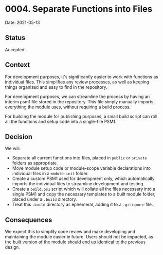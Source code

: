 # 0004. Separate Functions into Files

Date: 2021-05-13

## Status

Accepted

## Context

For development purposes, it's significantly easier to work with functions as individual files.
This simplifies any review processes, as well as keeping things organized and easy to find in the repository.

For development purposes, we can streamline the process by having an interim psm1 file stored in the repository.
This file simply manually imports everything the module uses, without requiring a build process.

For building the module for publishing purposes, a small build script can roll all the functions and setup code into a single-file PSM1.

## Decision

We will:

- Separate all current functions into files, placed in `public` or `private` folders as appropriate.
- Move module setup code or module-scope variable declarations into individual files in a `module-init` folder.
- Create a custom PSM1 used for development only, which automatically imports the individual files to streamline development and testing.
- Create a `build.ps1` script which will collate all the files necessary into a single PSM1 and copy the necessary templates to a built module folder, placed under a `.build` directory.
- Treat this `.build` directory as ephemeral, adding it to a `.gitignore` file.

## Consequences

We expect this to simplify code review and make developing and maintaining the module easier in future.
Users should not be impacted, as the built version of the module should end up identical to the previous design.
